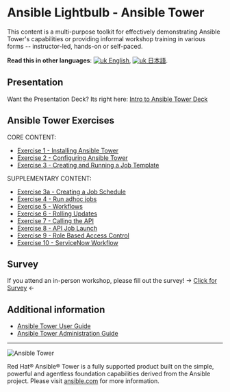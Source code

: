 # Ansible Lightbulb - Ansible Tower

This content is a multi-purpose toolkit for effectively demonstrating Ansible Tower's capabilities or providing informal workshop training in various forms -- instructor-led, hands-on or self-paced.

**Read this in other languages**: [![uk](../../images/uk.png) English](README.md),  [![uk](../../images/japan.png) 日本語](README.ja.md).

## Presentation
Want the Presentation Deck?  Its right here:
[Intro to Ansible Tower Deck](https://network-automation.github.io/linklight/decks/tower_intro.pdf)

## Ansible Tower Exercises

 CORE CONTENT:
 
 - [Exercise 1 - Installing Ansible Tower](1-install)
 - [Exercise 2 - Configuring Ansible Tower](2-config)
 - [Exercise 3 - Creating and Running a Job Template](3-create)


 SUPPLEMENTARY CONTENT:
 
 - [Exercise 3a - Creating a Job Schedule](3a-schedule)
 - [Exercise 4 - Run adhoc jobs](4-adhoc)
 - [Exercise 5 - Workflows](5-workflow)
 - [Exercise 6 - Rolling  Updates](6-rolling-update)
 - [Exercise 7 - Calling the API](7-api)
 - [Exercise 8 - API Job Launch](8-launch)
 - [Exercise 9 - Role Based Access Control](9-rbac)
 - [Exercise 10 - ServiceNow Workflow](10-snow)

<!--- - [Exercise 4 - Using Ansible to Implement Security](4-security) --->

## Survey
If you attend an in-person workshop, please fill out the survey!
-> [Click for Survey](http://bit.ly/net-lightbulb-survey) <-

## Additional information
 - [Ansible Tower User Guide](http://docs.ansible.com/ansible-tower/latest/html/userguide/index.html)
 - [Ansible Tower Administration Guide](http://docs.ansible.com/ansible-tower/latest/html/administration/index.html)

 ---
 ![Ansible Tower](ansible_tower_logo.png)

Red Hat® Ansible® Tower is a fully supported product built on the simple, powerful and agentless foundation capabilities derived from the Ansible project.  Please visit [ansible.com](https://www.ansible.com/tower) for more information.
